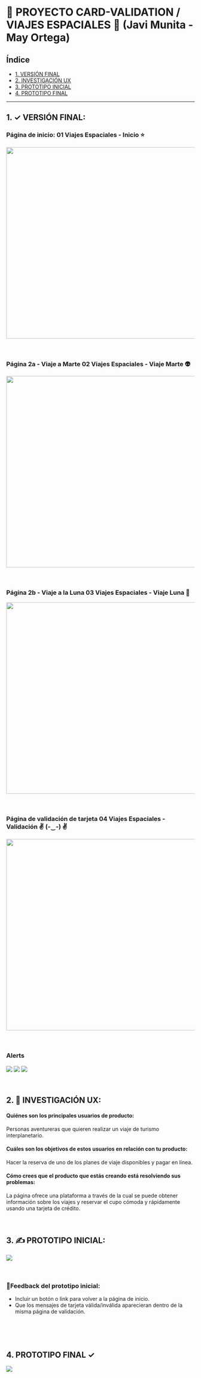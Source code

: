 #   🚀 PROYECTO CARD-VALIDATION / VIAJES ESPACIALES 🚀 (Javi Munita - May Ortega)
## Índice

* [1. VERSIÓN FINAL](#1-VERSIÓN-FINAL)
* [2. INVESTIGACIÓN UX](#2-INVESTIGACIÓN-UX)
* [3. PROTOTIPO INICIAL](#3-PROTOTIPO-INICIAL)
* [4. PROTOTIPO FINAL](#4-PROTOTIPO-FINAL)

***

## 1. ✓ VERSIÓN FINAL:

### Página de inicio: 01 Viajes Espaciales -  Inicio ⭐

<a href="url"><img src="https://user-images.githubusercontent.com/91227867/146610656-04bacb2f-a1d5-43ce-9609-ad1ca5f94120.png" align="center" height="512" width="720" ></a>
<br>
<br>
<br>


### Página 2a - Viaje a Marte 02 Viajes Espaciales - Viaje Marte 👽

<a href="url"><img src="https://user-images.githubusercontent.com/91227867/146607638-490a16b1-60da-4863-b71c-98adb4ac1ceb.png" align="center" height="512" width="720" ></a>
<br>
<br>
<br>


### Página 2b - Viaje a la Luna 03 Viajes Espaciales - Viaje Luna 🌝

<a href="url"><img src="https://user-images.githubusercontent.com/91227867/146607657-4aa163c8-5774-4148-bfc1-163d61bcc5fb.png" align="center" height="512" width="720" ></a>
<br>
<br>
<br>


### Página de validación de tarjeta 04 Viajes Espaciales -  Validación ✌ (-‿-) ✌

<a href="url"><img src="https://user-images.githubusercontent.com/91227867/146607681-93feb3f0-b128-4e1c-bb75-bead921eabd9.png" align="center" height="512" width="720" ></a>
<br>
<br>
<br>


### Alerts 

<a href="url"><img src="https://user-images.githubusercontent.com/91227867/146610799-ab5a97bf-b62b-4d58-b364-c5f0c3c78ca0.png" align="center"></a>
<a href="url"><img src="https://user-images.githubusercontent.com/91227867/146610844-26d8b71c-8fc8-4e3a-a862-eb9bb7fe9a06.png" align="center"></a>
<a href="url"><img src="https://user-images.githubusercontent.com/91227867/146610885-55db91ff-a4fe-4482-bdd4-662efdda6a9c.png" align="center"></a>
<br>
<br>
<br>


## 2. 👀 INVESTIGACIÓN UX:

#### Quiénes son los principales usuarios de producto:
Personas aventureras que quieren realizar un viaje de turismo interplanetario.

#### Cuáles son los objetivos de estos usuarios en relación con tu producto:
Hacer la reserva de uno de los planes de viaje disponibles y pagar en línea.

#### Cómo crees que el producto que estás creando está resolviendo sus problemas:
La página ofrece una plataforma a través de la cual se puede obtener información sobre los viajes y reservar el cupo cómoda y rápidamente usando una tarjeta de crédito.
<br>
<br>
<br>

## 3. ✍ PROTOTIPO INICIAL:


<a href="url"><img src="https://user-images.githubusercontent.com/91227867/146610363-8cd249a4-b191-496d-af10-b3af407cc188.png" align="center"></a>
<br>
<br>
<br>

###  💞Feedback del prototipo inicial: 
- Incluir un botón o link para volver a la página de inicio. 
- Que los mensajes de tarjeta válida/inválida aparecieran dentro de la misma página de validación.
<br>
<br>
<br>


## 4. PROTOTIPO FINAL ✓

<a href="url"><img src="https://user-images.githubusercontent.com/91227867/146610408-22c4f27c-6849-43ee-b5e9-95480459daeb.png" align="center"></a>
<br>
<br>
<br>

